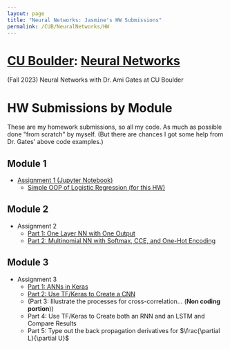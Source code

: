 ```yaml
---
layout: page
title: "Neural Networks: Jasmine's HW Submissions"
permalink: /CUB/NeuralNetworks/HW
---
```


# [CU Boulder](../../CUB.md): [Neural Networks](NeuralNets.md)
(Fall 2023) Neural Networks with Dr. Ami Gates at CU Boulder

# HW Submissions by Module

These are my homework submissions, so all my code. As much as possible done "from scratch" by myself. (But there are chances I got some help from Dr. Gates' above code examples.)

## Module 1

- [Assignment 1 (Jupyter Notebook)](HW/hw1/A1_JasmineKobayashi.html)
    - [Simple OOP of Logistic Regression (for this HW)](HW/hw1/hw1_log_reg_code.md)

## Module 2

- Assignment 2 
    - [Part 1: One Layer NN with One Output](HW/hw2/Part1/A2_Part1_JasmineKobayashi.html)
    - [Part 2: Multinomial NN with Softmax, CCE, and One-Hot Encoding](HW/hw2/Part2/A2_Part2_JasmineKobayashi.html)

## Module 3

- Assignment 3 
    - [Part 1: ANNs in Keras](HW/hw3/A3_Part1_JasmineKobayashi.html)
    - [Part 2: Use TF/Keras to Create a CNN](HW/hw3/A3_Part2_JasmineKobayashi.html)
    - (Part 3: Illustrate the processes for cross-correlation... (**Non coding portion**))
    - Part 4: Use TF/Keras to Create both an RNN and an LSTM and Compare Results
    - Part 5: Type out the back propagation derivatives for $\frac{\partial L}{\partial U}$
